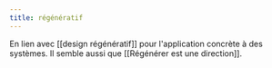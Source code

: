```yaml
---
title: régénératif
---
```


En lien avec [[design régénératif]] pour l'application concrète à des systèmes. Il semble aussi que [[Régénérer est une direction]].